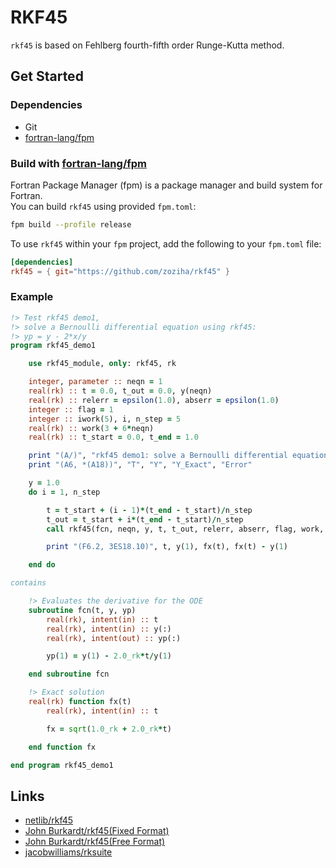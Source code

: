 # RKF45

`rkf45` is based on Fehlberg fourth-fifth order Runge-Kutta method.

## Get Started

### Dependencies

- Git
- [fortran-lang/fpm](https://github.com/fortran-lang/fpm)

### Build with [fortran-lang/fpm](https://github.com/fortran-lang/fpm)

Fortran Package Manager (fpm) is a package manager and build system for Fortran.  
You can build `rkf45` using provided `fpm.toml`:

```sh
fpm build --profile release
```

To use `rkf45` within your `fpm` project, add the following to your `fpm.toml` file:

```toml
[dependencies]
rkf45 = { git="https://github.com/zoziha/rkf45" }
```

### Example

```fortran
!> Test rkf45 demo1,
!> solve a Bernoulli differential equation using rkf45:
!> yp = y - 2*x/y
program rkf45_demo1

    use rkf45_module, only: rkf45, rk

    integer, parameter :: neqn = 1
    real(rk) :: t = 0.0, t_out = 0.0, y(neqn)
    real(rk) :: relerr = epsilon(1.0), abserr = epsilon(1.0)
    integer :: flag = 1
    integer :: iwork(5), i, n_step = 5
    real(rk) :: work(3 + 6*neqn)
    real(rk) :: t_start = 0.0, t_end = 1.0

    print "(A/)", "rkf45 demo1: solve a Bernoulli differential equation, yp = y - 2*x/y"
    print "(A6, *(A18))", "T", "Y", "Y_Exact", "Error"

    y = 1.0
    do i = 1, n_step

        t = t_start + (i - 1)*(t_end - t_start)/n_step
        t_out = t_start + i*(t_end - t_start)/n_step
        call rkf45(fcn, neqn, y, t, t_out, relerr, abserr, flag, work, iwork)

        print "(F6.2, 3ES18.10)", t, y(1), fx(t), fx(t) - y(1)

    end do

contains

    !> Evaluates the derivative for the ODE
    subroutine fcn(t, y, yp)
        real(rk), intent(in) :: t
        real(rk), intent(in) :: y(:)
        real(rk), intent(out) :: yp(:)

        yp(1) = y(1) - 2.0_rk*t/y(1)

    end subroutine fcn

    !> Exact solution
    real(rk) function fx(t)
        real(rk), intent(in) :: t

        fx = sqrt(1.0_rk + 2.0_rk*t)

    end function fx

end program rkf45_demo1
```

## Links

- [netlib/rkf45](http://www.netlib.org/ode/rkf45.f)
- [John Burkardt/rkf45(Fixed Format)](https://people.math.sc.edu/Burkardt/f77_src/rkf45/rkf45.html)
- [John Burkardt/rkf45(Free Format)](https://people.math.sc.edu/Burkardt/f_src/rkf45/rkf45.html)
- [jacobwilliams/rksuite](https://github.com/jacobwilliams/rksuite)